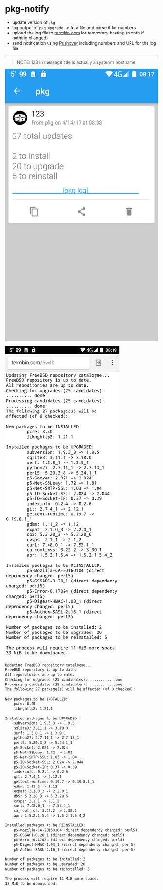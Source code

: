 # **pkg-notify**

- update version of `pkg`
- log output of `pkg upgrade -n` to a file and parse it for numbers
- upload the log file to [termbin.com](http://termbin.com) for temporary hosting (month if nothing changed)
- send notification using [Pushover](https://pushover.net) including numbers and URL for the log file

---

>NOTE: 123 in message title is actually a system's hostname

![Message in Pushover Android app](https://github.com/InQuize/img/raw/master/repos/pkg-notify/pushover-msg.png)


![log file opened in Chrome](https://github.com/InQuize/img/raw/master/repos/pkg-notify/termbin-paste.png)


```
Updating FreeBSD repository catalogue...
FreeBSD repository is up to date.
All repositories are up to date.
Checking for upgrades (25 candidates): .......... done
Processing candidates (25 candidates): .......... done
The following 27 package(s) will be affected (of 0 checked):

New packages to be INSTALLED:
	pcre: 8.40
	libnghttp2: 1.21.1

Installed packages to be UPGRADED:
	subversion: 1.9.3_3 -> 1.9.5
	sqlite3: 3.11.1 -> 3.18.0
	serf: 1.3.8_1 -> 1.3.9_1
	python27: 2.7.11_1 -> 2.7.13_1
	perl5: 5.20.3_8 -> 5.24.1_1
	p5-Socket: 2.021 -> 2.024
	p5-Net-SSLeay: 1.72 -> 1.81
	p5-Net-SMTP-SSL: 1.03 -> 1.04
	p5-IO-Socket-SSL: 2.024 -> 2.044
	p5-IO-Socket-IP: 0.37 -> 0.39
	indexinfo: 0.2.4 -> 0.2.6
	git: 2.7.4_1 -> 2.12.1
	gettext-runtime: 0.19.7 -> 0.19.8.1_1
	gdbm: 1.11_2 -> 1.12
	expat: 2.1.0_3 -> 2.2.0_1
	db5: 5.3.28_3 -> 5.3.28_6
	cvsps: 2.1_1 -> 2.1_2
	curl: 7.48.0_1 -> 7.53.1_1
	ca_root_nss: 3.22.2 -> 3.30.1
	apr: 1.5.2.1.5.4 -> 1.5.2.1.5.4_2

Installed packages to be REINSTALLED:
	p5-Mozilla-CA-20160104 (direct dependency changed: perl5)
	p5-GSSAPI-0.28_1 (direct dependency changed: perl5)
	p5-Error-0.17024 (direct dependency changed: perl5)
	p5-Digest-HMAC-1.03_1 (direct dependency changed: perl5)
	p5-Authen-SASL-2.16_1 (direct dependency changed: perl5)

Number of packages to be installed: 2
Number of packages to be upgraded: 20
Number of packages to be reinstalled: 5

The process will require 11 MiB more space.
33 MiB to be downloaded.
```
